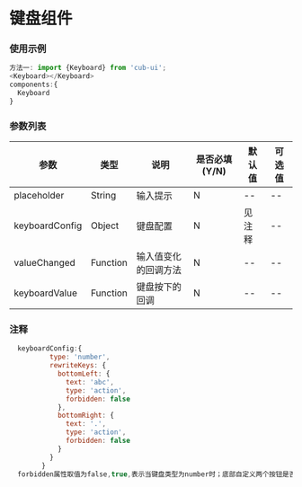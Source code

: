 # 键盘组件
### 使用示例
```javascript
方法一: import {Keyboard} from 'cub-ui';
<Keyboard></Keyboard>
components:{
  Keyboard
}
```
### 参数列表
|参数|类型|说明|是否必填(Y/N)|默认值|可选值|
|------|------|------|------|------|------|
|placeholder|String|输入提示|N|--|--|
|keyboardConfig|Object|键盘配置|N|见注释|--|
|valueChanged|Function|输入值变化的回调方法|N|--|--|
|keyboardValue|Function|键盘按下的回调|N|--|--|



### 注释
````javascript
  keyboardConfig:{
          type: 'number',
          rewriteKeys: {
            bottomLeft: {
              text: 'abc',
              type: 'action',
              forbidden: false
            },
            bottomRight: {
              text: '.',
              type: 'action',
              forbidden: false
            }
          }
        }
  forbidden属性取值为false,true,表示当键盘类型为number时；底部自定义两个按钮是否禁止
````

